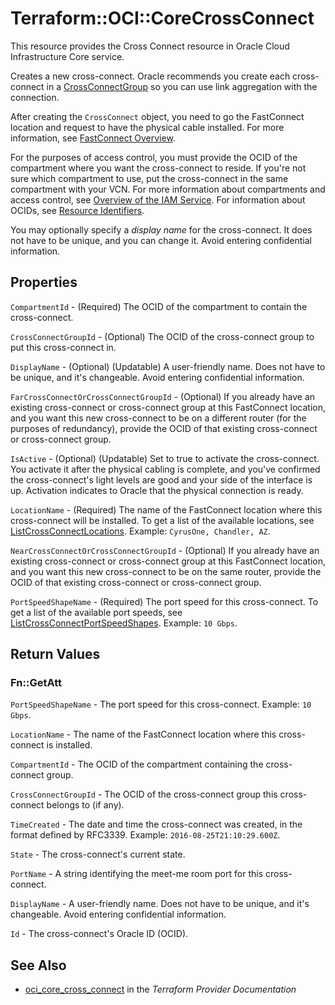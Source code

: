 # Terraform::OCI::CoreCrossConnect

This resource provides the Cross Connect resource in Oracle Cloud Infrastructure Core service.

Creates a new cross-connect. Oracle recommends you create each cross-connect in a
[CrossConnectGroup](https://docs.cloud.oracle.com/iaas/api/#/en/iaas/20160918/CrossConnectGroup) so you can use link aggregation
with the connection.

After creating the `CrossConnect` object, you need to go the FastConnect location
and request to have the physical cable installed. For more information, see
[FastConnect Overview](https://docs.cloud.oracle.com/iaas/Content/Network/Concepts/fastconnect.htm).

For the purposes of access control, you must provide the OCID of the
compartment where you want the cross-connect to reside. If you're
not sure which compartment to use, put the cross-connect in the
same compartment with your VCN. For more information about
compartments and access control, see
[Overview of the IAM Service](https://docs.cloud.oracle.com/iaas/Content/Identity/Concepts/overview.htm).
For information about OCIDs, see
[Resource Identifiers](https://docs.cloud.oracle.com/iaas/Content/General/Concepts/identifiers.htm).

You may optionally specify a *display name* for the cross-connect.
It does not have to be unique, and you can change it. Avoid entering confidential information.

## Properties

`CompartmentId` - (Required) The OCID of the compartment to contain the cross-connect.

`CrossConnectGroupId` - (Optional) The OCID of the cross-connect group to put this cross-connect in.

`DisplayName` - (Optional) (Updatable) A user-friendly name. Does not have to be unique, and it's changeable. Avoid entering confidential information.

`FarCrossConnectOrCrossConnectGroupId` - (Optional) If you already have an existing cross-connect or cross-connect group at this FastConnect location, and you want this new cross-connect to be on a different router (for the purposes of redundancy), provide the OCID of that existing cross-connect or cross-connect group.

`IsActive` - (Optional) (Updatable) Set to true to activate the cross-connect. You activate it after the physical cabling is complete, and you've confirmed the cross-connect's light levels are good and your side of the interface is up. Activation indicates to Oracle that the physical connection is ready.

`LocationName` - (Required) The name of the FastConnect location where this cross-connect will be installed. To get a list of the available locations, see [ListCrossConnectLocations](https://docs.cloud.oracle.com/iaas/api/#/en/iaas/20160918/CrossConnectLocation/ListCrossConnectLocations).  Example: `CyrusOne, Chandler, AZ`.

`NearCrossConnectOrCrossConnectGroupId` - (Optional) If you already have an existing cross-connect or cross-connect group at this FastConnect location, and you want this new cross-connect to be on the same router, provide the OCID of that existing cross-connect or cross-connect group.

`PortSpeedShapeName` - (Required) The port speed for this cross-connect. To get a list of the available port speeds, see [ListCrossConnectPortSpeedShapes](https://docs.cloud.oracle.com/iaas/api/#/en/iaas/20160918/CrossConnectPortSpeedShape/ListCrossconnectPortSpeedShapes).  Example: `10 Gbps`.


## Return Values

### Fn::GetAtt

`PortSpeedShapeName` - The port speed for this cross-connect.  Example: `10 Gbps`.

`LocationName` - The name of the FastConnect location where this cross-connect is installed.

`CompartmentId` - The OCID of the compartment containing the cross-connect group.

`CrossConnectGroupId` - The OCID of the cross-connect group this cross-connect belongs to (if any).

`TimeCreated` - The date and time the cross-connect was created, in the format defined by RFC3339.  Example: `2016-08-25T21:10:29.600Z`.

`State` - The cross-connect's current state.

`PortName` - A string identifying the meet-me room port for this cross-connect.

`DisplayName` - A user-friendly name. Does not have to be unique, and it's changeable. Avoid entering confidential information.

`Id` - The cross-connect's Oracle ID (OCID).

## See Also

* [oci_core_cross_connect](https://www.terraform.io/docs/providers/oci/r/core_cross_connect.html) in the _Terraform Provider Documentation_